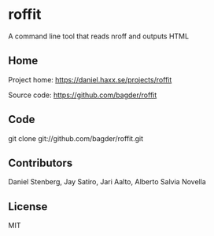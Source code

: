 # roffit

A command line tool that reads nroff and outputs HTML

## Home

 Project home: https://daniel.haxx.se/projects/roffit

 Source code: https://github.com/bagder/roffit

## Code

 git clone git://github.com/bagder/roffit.git

## Contributors

 Daniel Stenberg, Jay Satiro, Jari Aalto, Alberto Salvia Novella

## License

 MIT
